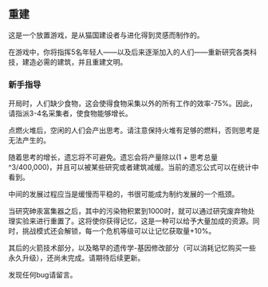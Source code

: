 ## 重建

这是一个放置游戏，是从猫国建设者与进化得到灵感而制作的。

在游戏中，你将指挥5名年轻人——以及后来逐渐加入的人们——重新研究各类科技，建造必需的建筑，并且重建文明。

### 新手指导

开局时，人们缺少食物，这会使得食物采集以外的所有工作的效率-75%。因此，请指派3-4名采集者，使食物能够增长。

点燃火堆后，空闲的人们会产出思考。请注意保持火堆有足够的燃料，否则思考是无法产生的。

随着思考的增长，遗忘将不可避免。遗忘会将产量除以(1 + 思考总量^3/400,000)，并且可以被某些研究或者建筑减缓。当前的遗忘公式可以在统计中看到。

中间的发展过程应当是缓慢而平稳的，书很可能成为制约发展的一个瓶颈。

当研究砷汞富集器之后，其中的污染物积累到1000时，就可以通过研究废弃物处理实验来进行重置了。这将使你获得记忆，这是一种可以给予大量加成的资源。同时，挑战模式还会解锁，每一个危机等级可以让记忆获取量+10%。

其后的火箭技术部分，以及略早的遗传学-基因修改部分（可以消耗记忆购买一些永久升级），还尚未完成。请期待后续更新。

发现任何bug请留言。